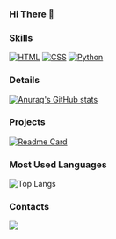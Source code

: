 ### Hi There 👋

### Skills
[![HTML](https://img.shields.io/badge/HTML-%23E34F26.svg?logo=html5&logoColor=white)](#)
[![CSS](https://img.shields.io/badge/CSS-1572B6?logo=css3&logoColor=fff)](#)
[![Python](https://img.shields.io/badge/Python-3776AB?logo=python&logoColor=fff)](#)

### Details
[![Anurag's GitHub stats](https://github-readme-stats.vercel.app/api?username=jrjunior72&show_icons=true&theme=dark)](https://github.com/anuraghazra/github-readme-stats)

### Projects
[![Readme Card](https://github-readme-stats.vercel.app/api/pin/?username=jrjunior72&repo=AromaSpot&show_icons=true&theme=dark)](https://github.com/jrjunior72/AromaSpot.git)

### Most Used Languages
![Top Langs](https://github-readme-stats.vercel.app/api/top-langs/?username=jrjunior72&layout=compact&show_icons=true&theme=dark)

### Contacts
[<img src='https://img.shields.io/badge/Linkedin-%230A66C2?logo=linkedin'>](https://www.linkedin.com/ricardo-ferreira-597b873a/)

